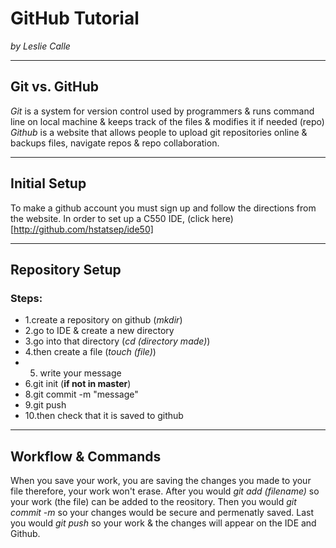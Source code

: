 # GitHub Tutorial

_by Leslie Calle_

---
## Git vs. GitHub
_Git_ is a system for version control used by programmers & runs command line on local machine & keeps track of the files & modifies it if needed (repo) 
_Github_ is a website that allows people to upload git repositories online & backups files, navigate repos & repo collaboration.

---
## Initial Setup
To make a github account you must sign up and follow the directions from the website.
In order to set up a C550 IDE, (click here) [http://github.com/hstatsep/ide50]


---
## Repository Setup
### Steps: 
* 1.create a repository on github (_mkdir_)
* 2.go to IDE & create a new directory 
* 3.go into that directory (_cd (directory made)_)
* 4.then create a file (_touch (file)_)
* 5. write your message 
* 6.git init (**if not in master**)
* 8.git commit -m "message"
* 9.git push 
* 10.then check that it is saved to github


---
## Workflow & Commands
When you save your work, you are saving the changes you made to your file therefore, your work won't erase.
After you would _git add (filename)_ so your work (the file) can be added to the reository.
Then you would _git commit -m_ so your changes would be secure and permenatly saved. 
Last you would _git push_ so your work & the changes will appear on the IDE and Github.

